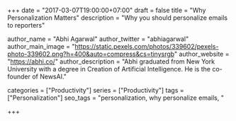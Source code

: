 +++
date = "2017-03-07T19:00:00+07:00"
draft = false
title = "Why Personalization Matters"
description = "Why you should personalize emails to reporters"

author_name = "Abhi Agarwal"
author_twitter = "abhiagarwal"
author_main_image = "https://static.pexels.com/photos/339602/pexels-photo-339602.png?h=400&auto=compress&cs=tinysrgb"
author_website = "https://abhi.co/"
author_description = "Abhi graduated from New York University with a degree in Creation of Artificial Intelligence. He is the co-founder of NewsAI."

categories = ["Productivity"]
series = ["Productivity"]
tags = ["Personalization"]
seo_tags = "personalization, why personalize emails, "

+++

<!--<img src="https://static.pexels.com/photos/339602/pexels-photo-339602.png?w=750&auto=compress&cs=tinysrgb" width="750px" alt="Journalist">-->

